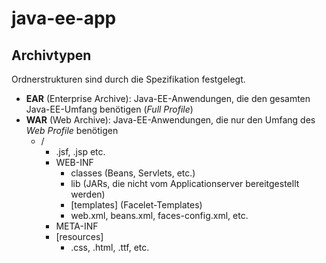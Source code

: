 # java-ee-app
## Archivtypen
Ordnerstrukturen sind durch die Spezifikation festgelegt.
* **EAR** (Enterprise Archive): Java-EE-Anwendungen, die den gesamten Java-EE-Umfang benötigen (*Full Profile*)
* **WAR** (Web Archive): Java-EE-Anwendungen, die nur den Umfang des *Web Profile* benötigen
  * /
    * .jsf, .jsp etc.
    * WEB-INF
      * classes (Beans, Servlets, etc.)
      * lib (JARs, die nicht vom Applicationserver bereitgestellt werden)
      * \[templates\] (Facelet-Templates)
      * web.xml, beans.xml, faces-config.xml, etc.
    * META-INF
    * [resources]
      * .css, .html, .ttf, etc.
